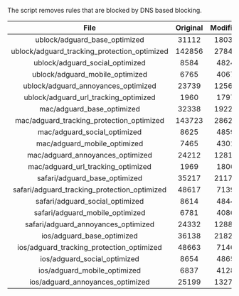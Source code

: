The script removes rules that are blocked by DNS based blocking.


| File | Original | Modified |
|:----:|:-----:|:-----:|
| ublock/adguard_base_optimized | 31112 | 18031 |
| ublock/adguard_tracking_protection_optimized | 142856 | 27842 |
| ublock/adguard_social_optimized | 8584 | 4824 |
| ublock/adguard_mobile_optimized | 6765 | 4067 |
| ublock/adguard_annoyances_optimized | 23739 | 12564 |
| ublock/adguard_url_tracking_optimized | 1960 | 1797 |
| mac/adguard_base_optimized | 32338 | 19223 |
| mac/adguard_tracking_protection_optimized | 143723 | 28629 |
| mac/adguard_social_optimized | 8625 | 4859 |
| mac/adguard_mobile_optimized | 7465 | 4301 |
| mac/adguard_annoyances_optimized | 24212 | 12811 |
| mac/adguard_url_tracking_optimized | 1969 | 1806 |
| safari/adguard_base_optimized | 35217 | 21170 |
| safari/adguard_tracking_protection_optimized | 48617 | 7139 |
| safari/adguard_social_optimized | 8614 | 4844 |
| safari/adguard_mobile_optimized | 6781 | 4086 |
| safari/adguard_annoyances_optimized | 24332 | 12881 |
| ios/adguard_base_optimized | 36138 | 21821 |
| ios/adguard_tracking_protection_optimized | 48663 | 7146 |
| ios/adguard_social_optimized | 8654 | 4865 |
| ios/adguard_mobile_optimized | 6837 | 4128 |
| ios/adguard_annoyances_optimized | 25199 | 13277 |